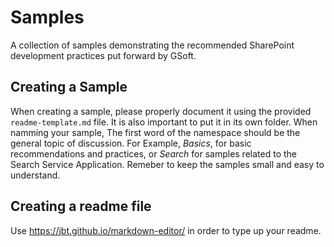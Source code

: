 # Samples #
A collection of samples demonstrating the recommended SharePoint development practices put forward by GSoft.

## Creating a Sample ##
When creating a sample, please properly document it using the provided ``readme-template.md`` file. It is also important to put it in its own folder. When namming your sample, The first word of the namespace should be the general topic of discussion. For Example, *Basics*, for basic recommendations and practices, or *Search* for samples related to the Search Service Application. Remeber to keep the samples small and easy to understand.

## Creating a readme file ##
Use https://jbt.github.io/markdown-editor/ in order to type up your readme.
